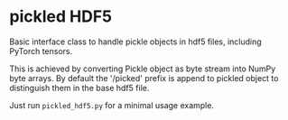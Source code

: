 # pickled HDF5
Basic interface class to handle pickle objects in hdf5 files, including PyTorch tensors.

This is achieved by converting Pickle object as byte stream into NumPy byte arrays. By default the '/picked' prefix is append to pickled object to distinguish them in the base hdf5 file. 

Just run `pickled_hdf5.py` for a minimal usage example.
